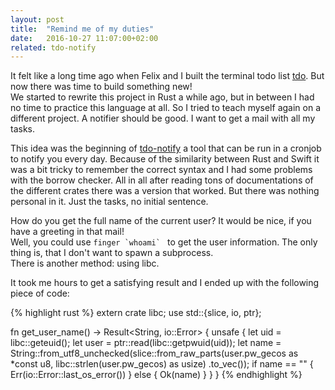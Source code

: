 ```yaml
---
layout: post
title:  "Remind me of my duties"
date:   2016-10-27 11:07:00+02:00
related: tdo-notify
---
```


It felt like a long time ago when Felix and I built the terminal todo list [tdo](http://tdolist.de). But now there was time to build something new!  
We started to rewrite this project in Rust a while ago, but in between I had no time to practice this language at all. So I tried to teach myself again on a different project. A notifier should be good. I want to get a mail with all my tasks.  

This idea was the beginning of [tdo-notify](https://github.com/tdolist/tdo-notify) a tool that can be run in a cronjob to notify you every day.
Because of the similarity between Rust and Swift it was a bit tricky to remember the correct syntax and I had some problems with the borrow checker.
All in all after reading tons of documentations of the different crates there was a version that worked. But there was nothing personal in it. Just the tasks, no initial sentence.  

How do you get the full name of the current user? It would be nice, if you have a greeting in that mail!  
Well, you could use ``finger `whoami` `` to get the user information. The only thing is, that I don't want to spawn a subprocess.  
There is another method: using libc.  

It took me hours to get a satisfying result and I ended up with the following piece of code:

{% highlight rust %}
extern crate libc;
use std::{slice, io, ptr};

fn get_user_name() -> Result<String, io::Error> {
    unsafe {
        let uid = libc::geteuid();
        let user = ptr::read(libc::getpwuid(uid));
        let name = String::from_utf8_unchecked(slice::from_raw_parts(user.pw_gecos as *const u8,
                                                           libc::strlen(user.pw_gecos) as usize)
                .to_vec());
        if name == "" {
            Err(io::Error::last_os_error())
        } else {
            Ok(name)
        }
    }
}
{% endhighlight %}
